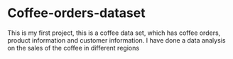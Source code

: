 # Coffee-orders-dataset
This is my first project, this is a coffee data set, which has coffee orders, product information and customer information. I have done a data analysis on the sales of the coffee in different regions
